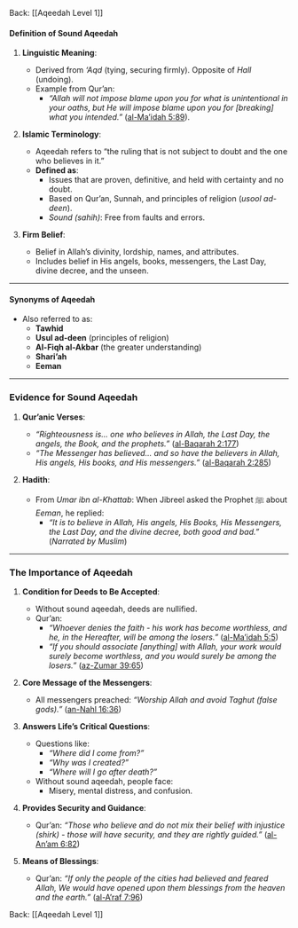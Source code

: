 Back: [[Aqeedah Level 1]]
#### **Definition of Sound Aqeedah**

1. **Linguistic Meaning**:
    - Derived from _‘Aqd_ (tying, securing firmly). Opposite of _Hall_ (undoing).
    - Example from Qur’an:
        - _“Allah will not impose blame upon you for what is unintentional in your oaths, but He will impose blame upon you for [breaking] what you intended.”_ ([al-Ma’idah 5:89](https://quran.com/5/89)).

1. **Islamic Terminology**:
    - Aqeedah refers to “the ruling that is not subject to doubt and the one who believes in it.”
    - **Defined as**:
        - Issues that are proven, definitive, and held with certainty and no doubt.
        - Based on Qur’an, Sunnah, and principles of religion (_usool ad-deen_).
        - _Sound (sahih)_: Free from faults and errors.

3. **Firm Belief**:
    - Belief in Allah’s divinity, lordship, names, and attributes.
    - Includes belief in His angels, books, messengers, the Last Day, divine decree, and the unseen.

---

#### **Synonyms of Aqeedah**

- Also referred to as:
    - **Tawhid**
    - **Usul ad-deen** (principles of religion)
    - **Al-Fiqh al-Akbar** (the greater understanding)
    - **Shari’ah**
    - **Eeman**

---

### **Evidence for Sound Aqeedah**

1. **Qur’anic Verses**:
    - _“Righteousness is... one who believes in Allah, the Last Day, the angels, the Book, and the prophets.”_ ([al-Baqarah 2:177](https://quran.com/2/177))
    - _“The Messenger has believed... and so have the believers in Allah, His angels, His books, and His messengers.”_ ([al-Baqarah 2:285](https://quran.com/2/285))

1. **Hadith**:
    - From _Umar ibn al-Khattab_: When Jibreel asked the Prophet ﷺ about _Eeman_, he replied:
        - _“It is to believe in Allah, His angels, His Books, His Messengers, the Last Day, and the divine decree, both good and bad.”_ (_Narrated by Muslim_)

---

### **The Importance of Aqeedah**

1. **Condition for Deeds to Be Accepted**:
    - Without sound aqeedah, deeds are nullified.
    - Qur’an:
        - _“Whoever denies the faith - his work has become worthless, and he, in the Hereafter, will be among the losers.”_ ([al-Ma’idah 5:5](https://quran.com/5/5))
        - _“If you should associate [anything] with Allah, your work would surely become worthless, and you would surely be among the losers.”_ ([az-Zumar 39:65](https://quran.com/39/65))

1. **Core Message of the Messengers**:    
    - All messengers preached: _“Worship Allah and avoid Taghut (false gods).”_ ([an-Nahl 16:36](https://quran.com/16/36))

1. **Answers Life’s Critical Questions**:
    - Questions like:
        - _“Where did I come from?”_
        - _“Why was I created?”_
        - _“Where will I go after death?”_
    - Without sound aqeedah, people face:
        - Misery, mental distress, and confusion.
    
1. **Provides Security and Guidance**:    
    - Qur’an: _“Those who believe and do not mix their belief with injustice (shirk) - those will have security, and they are rightly guided.”_ ([al-An’am 6:82](https://quran.com/6/82))

1. **Means of Blessings**:
    - Qur’an: _“If only the people of the cities had believed and feared Allah, We would have opened upon them blessings from the heaven and the earth.”_ ([al-A’raf 7:96](https://quran.com/7/96))


Back: [[Aqeedah Level 1]]